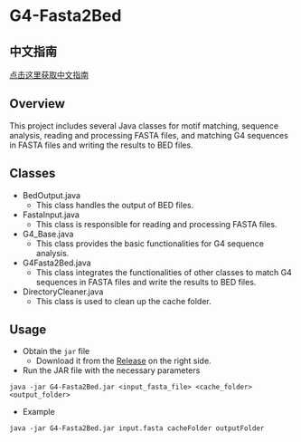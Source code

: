 # G4-Fasta2Bed

## 中文指南
[点击这里获取中文指南](./README.md)

## Overview
This project includes several Java classes for motif matching, sequence analysis, reading and processing FASTA files, and matching G4 sequences in FASTA files and writing the results to BED files.

## Classes
- BedOutput.java
    - This class handles the output of BED files.
- FastaInput.java
    - This class is responsible for reading and processing FASTA files.
- G4_Base.java
    - This class provides the basic functionalities for G4 sequence analysis.
- G4Fasta2Bed.java
    - This class integrates the functionalities of other classes to match G4 sequences in FASTA files and write the results to BED files.
- DirectoryCleaner.java
    - This class is used to clean up the cache folder.

## Usage
- Obtain the `jar` file
    - Download it from the [Release](https://github.com/ngao2k/G4-Fasta2Bed/releases) on the right side.
- Run the JAR file with the necessary parameters
```
java -jar G4-Fasta2Bed.jar <input_fasta_file> <cache_folder> <output_folder>
```
- Example
```
java -jar G4-Fasta2Bed.jar input.fasta cacheFolder outputFolder
```